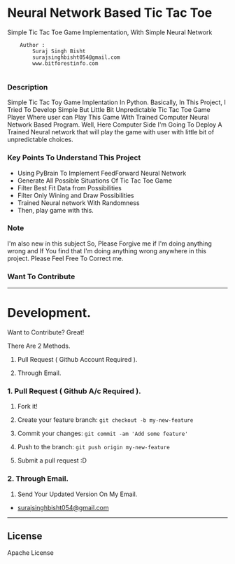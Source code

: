 # Neural Network Based Tic Tac Toe
Simple Tic Tac Toe Game Implementation, With Simple Neural Network

```
	Author :
		Suraj Singh Bisht
		surajsinghbisht054@gmail.com
		www.bitforestinfo.com
		
```
### Description
Simple Tic Tac Toy Game Implentation In Python. Basically, In This Project, I Tried To Develop Simple But Little Bit Unpredictable Tic Tac Toe Game Player Where user can Play This Game With Trained Computer Neural Network Based Program. Well, Here Computer Side I'm Going To Deploy A Trained Neural network that will play the game with user with little bit of unpredictable choices.


### Key Points To Understand This Project
- Using PyBrain To Implement FeedForward Neural Network
- Generate All Possible Situations Of Tic Tac Toe Game
- Filter Best Fit Data from Possibilities
- Filter Only Wining and Draw Possibilities
- Trained Neural network With Randomness
- Then, play game with this.


### Note
I'm also new in this subject So, Please Forgive me if I'm doing anything wrong and
If You find that I'm doing anything wrong anywhere in this project. Please Feel Free To Correct me.
 
### Want To Contribute
---
# Development.


Want to Contribute? Great!


There Are 2 Methods.

1. Pull Request ( Github Account Required ).

2. Through Email.


### 1. Pull Request ( Github A/c Required ). 

1. Fork it!

2. Create your feature branch: `git checkout -b my-new-feature`

3. Commit your changes: `git commit -am 'Add some feature'`

4. Push to the branch: `git push origin my-new-feature`

5. Submit a pull request :D



### 2. Through Email.

1. Send Your Updated Version On My Email.

- surajsinghbisht054@gmail.com


----

## License

Apache License





